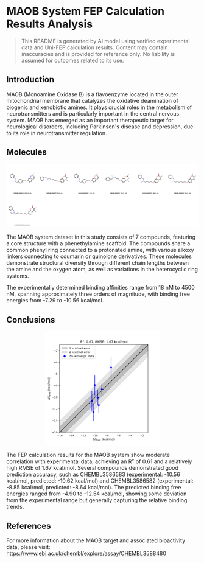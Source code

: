 # MAOB System FEP Calculation Results Analysis

> This README is generated by AI model using verified experimental data and Uni-FEP calculation results. Content may contain inaccuracies and is provided for reference only. No liability is assumed for outcomes related to its use.

## Introduction

MAOB (Monoamine Oxidase B) is a flavoenzyme located in the outer mitochondrial membrane that catalyzes the oxidative deamination of biogenic and xenobiotic amines. It plays crucial roles in the metabolism of neurotransmitters and is particularly important in the central nervous system. MAOB has emerged as an important therapeutic target for neurological disorders, including Parkinson's disease and depression, due to its role in neurotransmitter regulation.

## Molecules

![Molecular structures of representative compounds](mol_grid.png)

The MAOB system dataset in this study consists of 7 compounds, featuring a core structure with a phenethylamine scaffold. The compounds share a common phenyl ring connected to a protonated amine, with various alkoxy linkers connecting to coumarin or quinolone derivatives. These molecules demonstrate structural diversity through different chain lengths between the amine and the oxygen atom, as well as variations in the heterocyclic ring systems.

The experimentally determined binding affinities range from 18 nM to 4500 nM, spanning approximately three orders of magnitude, with binding free energies from -7.29 to -10.56 kcal/mol.

## Conclusions

<p align="center"><img src="result_dG.png" width="300"></p>

The FEP calculation results for the MAOB system show moderate correlation with experimental data, achieving an R² of 0.61 and a relatively high RMSE of 1.67 kcal/mol. Several compounds demonstrated good prediction accuracy, such as CHEMBL3586583 (experimental: -10.56 kcal/mol, predicted: -10.62 kcal/mol) and CHEMBL3586582 (experimental: -8.85 kcal/mol, predicted: -8.64 kcal/mol). The predicted binding free energies ranged from -4.90 to -12.54 kcal/mol, showing some deviation from the experimental range but generally capturing the relative binding trends.

## References

For more information about the MAOB target and associated bioactivity data, please visit:
https://www.ebi.ac.uk/chembl/explore/assay/CHEMBL3588480 